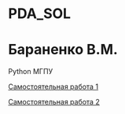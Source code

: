 # PDA_SOL
# Бараненко В.М.
Python МГПУ

[Самостоятельная работа 1](https://github.com/VadimBaranenko/PDA_SOL/blob/main/Самостоятельная_работа_1.ipynb)

[Самостоятельная работа 2](https://github.com/VadimBaranenko/PDA_SOL/blob/main/Самостоятельная_работа_2.ipynb)
